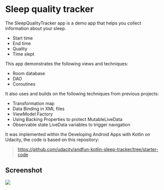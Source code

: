 # Sleep quality tracker

The SleepQualityTracker app is a demo app that helps you collect information about your sleep.

- Start time
- End time
- Quality
- Time slept

This app demonstrates the following views and techniques:

- Room database
- DAO
- Coroutines

It also uses and builds on the following techniques from previous projects:

- Transformation map
- Data Binding in XML files
- ViewModel Factory
- Using Backing Properties to protect MutableLiveData
- Observable state LiveData variables to trigger navigation

It was implemented within the Developing Android Apps with Kotlin on Udacity, the code is based on this repository:

> https://github.com/udacity/andfun-kotlin-sleep-tracker/tree/starter-code

## Screenshot

![](https://drive.google.com/uc?export=view&id=18j_hOak-XnX-zFPHfcSXJzTnF7kgek2x)
